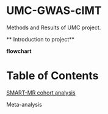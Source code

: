 # UMC-GWAS-cIMT
Methods and Results of UMC project.

** Introduction to project**

**flowchart**


# Table of Contents

[SMART-MR cohort analysis](https://github.com/xEmz/UMC-GWAS-cIMT/tree/main/SMART-MR%20cohort%20analysis)

Meta-analysis
